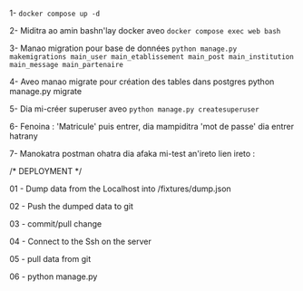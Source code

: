 1- `docker compose up -d`

2- Miditra ao amin bashn'lay docker aveo `docker compose exec web bash`

3- Manao migration pour base de données `python manage.py makemigrations main_user main_etablissement main_post main_institution main_message main_partenaire`

4- Aveo manao migrate pour création des tables dans postgres python manage.py migrate

5- Dia mi-créer superuser aveo `python manage.py createsuperuser`

6- Fenoina : 'Matricule' puis entrer, dia mampiditra 'mot de passe' dia entrer hatrany

7- Manokatra postman ohatra dia afaka mi-test an'ireto lien ireto :

/* DEPLOYMENT */

01 - Dump data from the Localhost into /fixtures/dump.json

02 - Push the dumped data to git
 
03 - commit/pull change

04 - Connect to the Ssh on the server

05 - pull data from git

06 - python manage.py 
